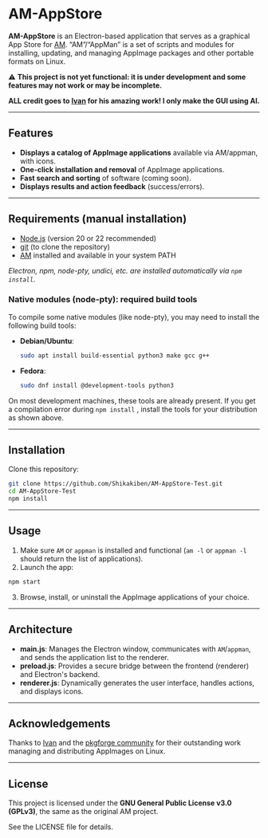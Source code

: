 # AM-AppStore

**AM-AppStore** is an Electron-based application that serves as a graphical App Store for [AM](https://github.com/ivan-hc/AM). “AM”/“AppMan” is a set of scripts and modules for installing, updating, and managing AppImage packages and other portable formats on Linux.

⚠️ **This project is not yet functional: it is under development and some features may not work or may be incomplete.**

   **ALL credit goes to [Ivan](https://github.com/ivan-hc) for his amazing work! I only make the GUI using AI.**
   
---

## Features

- **Displays a catalog of AppImage applications** available via AM/appman, with icons.
- **One-click installation and removal** of AppImage applications.
- **Fast search and sorting** of software (coming soon).
- **Displays results and action feedback** (success/errors).

---



## Requirements (manual installation)

- [Node.js](https://nodejs.org/) (version 20 or 22 recommended)
- [git](https://git-scm.com/) (to clone the repository)
- [AM](https://github.com/ivan-hc/AM) installed and available in your system PATH

*Electron, npm, node-pty, undici, etc. are installed automatically via `npm install`.*

### Native modules (node-pty): required build tools

To compile some native modules (like node-pty), you may need to install the following build tools:

- **Debian/Ubuntu**:
   ```bash
   sudo apt install build-essential python3 make gcc g++
   ```
- **Fedora**:
   ```bash
   sudo dnf install @development-tools python3
   ```

On most development machines, these tools are already present. If you get a compilation error during `npm install` , install the tools for your distribution as shown above.

---

## Installation

Clone this repository:

```bash
git clone https://github.com/Shikakiben/AM-AppStore-Test.git
cd AM-AppStore-Test
npm install
```

---

## Usage

1. Make sure `AM` or `appman` is installed and functional (`am -l` or `appman -l` should return the list of applications).
2. Launch the app:

```bash
npm start
```

3. Browse, install, or uninstall the AppImage applications of your choice.

---

## Architecture

- **main.js**: Manages the Electron window, communicates with `AM`/`appman`, and sends the application list to the renderer.
- **preload.js**: Provides a secure bridge between the frontend (renderer) and Electron's backend.
- **renderer.js**: Dynamically generates the user interface, handles actions, and displays icons.

---


## Acknowledgements

Thanks to [Ivan](https://github.com/ivan-hc) and the [pkgforge community](https://github.com/pkgforge-dev) for their outstanding work managing and distributing AppImages on Linux.


---

## License

This project is licensed under the **GNU General Public License v3.0 (GPLv3)**, the same as the original AM project.

See the LICENSE file for details.